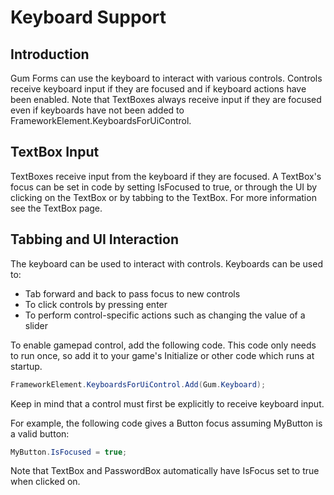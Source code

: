# Keyboard Support

## Introduction

Gum Forms can use the keyboard to interact with various controls. Controls receive keyboard input if they are focused and if keyboard actions have been enabled. Note that TextBoxes always receive input if they are focused even if keyboards have not been added to FrameworkElement.KeyboardsForUiControl.

## TextBox Input

TextBoxes receive input from the keyboard if they are focused. A TextBox's focus can be set in code by setting IsFocused to true, or through the UI by clicking on the TextBox or by tabbing to the TextBox. For more information see the TextBox page.

## Tabbing and UI Interaction

The keyboard can be used to interact with controls. Keyboards can be used to:

* Tab forward and back to pass focus to new controls
* To click controls by pressing enter
* To perform control-specific actions such as changing the value of a slider

To enable gamepad control, add the following code. This code only needs to run once, so add it to your game's Initialize or other code which runs at startup.

```csharp
FrameworkElement.KeyboardsForUiControl.Add(Gum.Keyboard);
```

Keep in mind that a control must first be explicitly to receive keyboard input.&#x20;

For example, the following code gives a Button focus assuming MyButton is a valid button:

```csharp
MyButton.IsFocused = true;
```

Note that TextBox and PasswordBox automatically have IsFocus set to true when clicked on.
